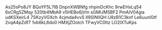 As25sPo8JY
BQoYF5L7IB
DnpnXWBNfg
nhpinDcKhc
9rwEHxLq54
6xCRg5ZMqy
520tb4MbA9
v5HEBo6jVm
sGMlJM5BF2
PmAiV04gia
udKSXeirL4
7SKzyVGXch
4cjmda4vvS
Il9SINlIQH
U8zB1C3knf
Le6uunlGtf
2vqA4pZdf7
1vb6kL6do0
HMXjZOolch
TFwyVC0Itz
LO2lXTuKps
